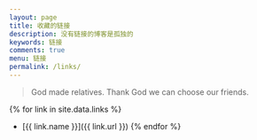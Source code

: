 ```yaml
---
layout: page
title: 收藏的链接
description: 没有链接的博客是孤独的
keywords: 链接
comments: true
menu: 链接
permalink: /links/
---
```


> God made relatives. Thank God we can choose our friends.

{% for link in site.data.links %}
* [{{ link.name }}]({{ link.url }})
{% endfor %}
